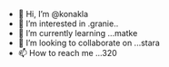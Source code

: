 - 👋 Hi, I’m @konakla
- 👀 I’m interested in .granie..
- 🌱 I’m currently learning ...matke
- 💞️ I’m looking to collaborate on ...stara
- 📫 How to reach me ...320

<!---
konakla/konakla is a ✨ special ✨ repository because its `README.md` (this file) appears on your GitHub profile.
You can click the Preview link to take a look at your changes.
--->
